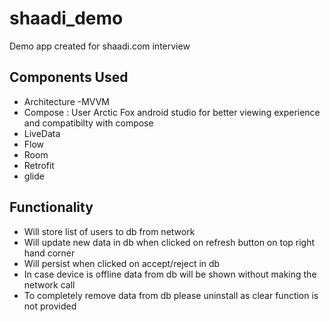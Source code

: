 # shaadi_demo
Demo app created for shaadi.com interview

## Components Used
- Architecture -MVVM
- Compose : User Arctic Fox android studio for better viewing experience and compatibilty with compose
- LiveData
- Flow
- Room
- Retrofit
- glide

## Functionality 
- Will store list of users to db from network 
- Will update new data in db when clicked on refresh button on top right hand corner
- Will persist when clicked on accept/reject in db
- In case device is offline data from db will be shown without making the network call
- To completely remove data from db please uninstall as clear function is not provided


